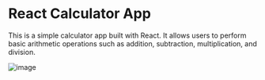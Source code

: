 # React Calculator App

This is a simple calculator app built with React. It allows users to perform basic arithmetic operations such as addition, subtraction, multiplication, and division.

![image](https://github.com/nadajaradat/React-Projects/assets/86928581/69eb1475-85b9-4e93-af65-143a57471fb0)
